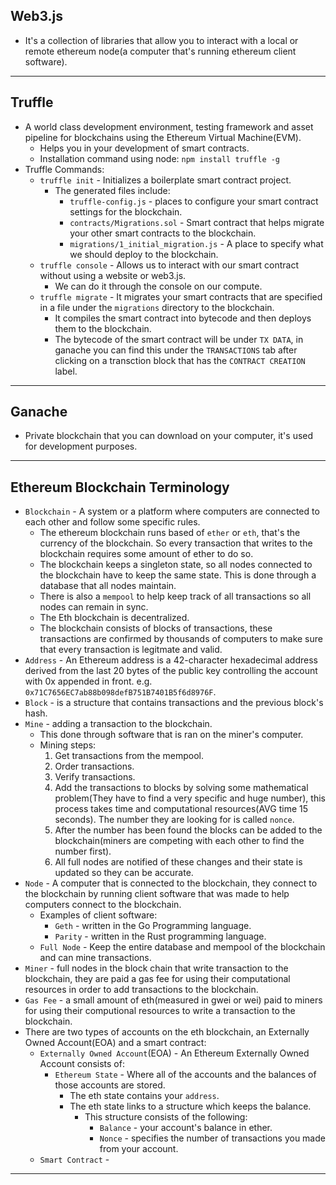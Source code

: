 ## Web3.js
- It's a collection of libraries that allow you to interact with a local or remote ethereum node(a computer that's running ethereum client software).
---

## Truffle
- A world class development environment, testing framework and asset pipeline for blockchains using the Ethereum Virtual Machine(EVM).
  - Helps you in your development of smart contracts.
  - Installation command using node: `npm install truffle -g`
- Truffle Commands:
  - `truffle init` - Initializes a boilerplate smart contract project.
    - The generated files include:
      - `truffle-config.js` - places to configure your smart contract settings for the blockchain.
      - `contracts/Migrations.sol` - Smart contract that helps migrate your other smart contracts to the blockchain. 
      - `migrations/1_initial_migration.js` - A place to specify what we should deploy to the blockchain.
  - `truffle console` - Allows us to interact with our smart contract without using a website or web3.js. 
    -  We can do it through the console on our compute.
   - `truffle migrate` - It migrates your smart contracts that are specified in a file under the `migrations` directory to the blockchain.
     - It compiles the smart contract into bytecode and then deploys them to the blockchain.
     - The bytecode of the smart contract will be under `TX DATA`, in ganache you can find this under the `TRANSACTIONS` tab after clicking on a transction block that has the `CONTRACT CREATION` label.
---

## Ganache
- Private blockchain that you can download on your computer, it's used for development purposes.
---

## Ethereum Blockchain Terminology
- `Blockchain` - A system or a platform where computers are connected to each other and follow some specific rules.
  - The ethereum blockchain runs based of  `ether` or `eth`, that's the currency of the blockchain. So every transaction that writes to the blockchain requires some amount of ether to do so.
  - The blockchain keeps a singleton state, so all nodes connected to the blockchain have to keep the same state. This is done through a database that all nodes maintain.
  - There is also a `mempool` to help keep track of all transactions so all nodes can remain in sync.
  - The Eth blockchain is decentralized.
  - The blockchain consists of blocks of transactions, these transactions are confirmed by thousands of computers to make sure that every transaction is legitmate and valid.
- `Address` - An Ethereum address is a 42-character hexadecimal address derived from the last 20 bytes of the public key controlling the account with 0x appended in front. e.g. `0x71C7656EC7ab88b098defB751B7401B5f6d8976F`.
- `Block` - is a structure that contains transactions and the previous block's hash. 
- `Mine` - adding a transaction to the blockchain. 
  - This done through software that is ran on the miner's computer.
  - Mining steps:
    1. Get transactions from the mempool.
    2. Order transactions.
    3. Verify transactions.
    4. Add the transactions to blocks by solving some mathematical problem(They have to find a very specific and huge number), this process takes time and computational resources(AVG time 15 seconds). The number they are looking for is called `nonce`.
    5. After the number has been found the blocks can be added to the blockchain(miners are competing with each other to find the number first).
    6. All full nodes are notified of these changes and their state is updated so they can be accurate.
- `Node` - A computer that is connected to the blockchain, they connect to the blockchain by running client software that was made to help computers connect to the blockchain.
  - Examples of client software:
    - `Geth` - written in the Go Programming language.
    - `Parity` - written in the Rust programming language.
  - `Full Node` - Keep the entire database and mempool of the blockchain and can mine transactions.
- `Miner` - full nodes in the block chain that write transaction to the blockchain, they are paid a gas fee for using their computational resources in order to add transactions to the blockchain.
- `Gas Fee` - a small amount of eth(measured in gwei or wei) paid to miners for using their computional resources to write a transaction to the blockchain.
- There are two types of accounts on the eth blockchain, an Externally Owned Account(EOA) and a smart contract:
  - `Externally Owned Account`(EOA) - An Ethereum Externally Owned Account consists of:
    - `Ethereum State` - Where all of the accounts and the balances of those accounts are stored.
      - The eth state contains your `address`.
      - The eth state links to a structure which keeps the balance.
        - This structure consists of the following:
          - `Balance` - your account's balance in ether.
          - `Nonce` - specifies the number of transactions you made from your account.
  - `Smart Contract` -  
---